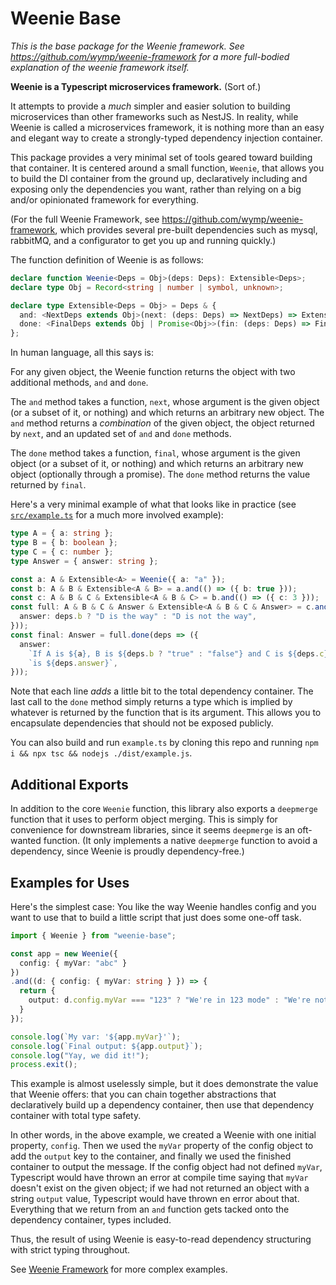 Weenie Base
==================================================================================================

_This is the base package for the Weenie framework. See https://github.com/wymp/weenie-framework
for a more full-bodied explanation of the weenie framework itself._

**Weenie is a Typescript microservices framework.** (Sort of.)

It attempts to provide a _much_ simpler and easier solution to building microservices than other
frameworks such as NestJS. In reality, while Weenie is called a microservices framework, it is
nothing more than an easy and elegant way to create a strongly-typed dependency injection container.

This package provides a very minimal set of tools geared toward building that container. It is
centered around a small function, `Weenie`, that allows you to build the DI container from the
ground up, declaratively including and exposing only the dependencies you want, rather than relying
on a big and/or opinionated framework for everything.

(For the full Weenie Framework, see https://github.com/wymp/weenie-framework, which provides several
pre-built dependencies such as mysql, rabbitMQ, and a configurator to get you up and running
quickly.)

The function definition of Weenie is as follows:

```ts
declare function Weenie<Deps = Obj>(deps: Deps): Extensible<Deps>;
declare type Obj = Record<string | number | symbol, unknown>;

declare type Extensible<Deps = Obj> = Deps & {
  and: <NextDeps extends Obj>(next: (deps: Deps) => NextDeps) => Extensible<Deps & NextDeps>;
  done: <FinalDeps extends Obj | Promise<Obj>>(fin: (deps: Deps) => FinalDeps) => FinalDeps;
};
```

In human language, all this says is:

For any given object, the Weenie function returns the object with two additional methods, `and` and
`done`.

The `and` method takes a function, `next`, whose argument is the given object (or a subset of it, or
nothing) and which returns an arbitrary new object. The `and` method returns a _combination_ of the
given object, the object returned by `next`, and an updated set of `and` and `done` methods.

The `done` method takes a function, `final`, whose argument is the given object (or a subset of it,
or nothing) and which returns an arbitrary new object (optionally through a promise). The `done`
method returns the value returned by `final`.

Here's a very minimal example of what that looks like in practice (see [`src/example.ts`](./src/example.ts)
for a much more involved example):

```ts
type A = { a: string };
type B = { b: boolean };
type C = { c: number };
type Answer = { answer: string };

const a: A & Extensible<A> = Weenie({ a: "a" });
const b: A & B & Extensible<A & B> = a.and(() => ({ b: true }));
const c: A & B & C & Extensible<A & B & C> = b.and(() => ({ c: 3 }));
const full: A & B & C & Answer & Extensible<A & B & C & Answer> = c.and((deps: B) => ({
  answer: deps.b ? "D is the way" : "D is not the way",
}));
const final: Answer = full.done(deps => ({
  answer:
    `If A is ${a}, B is ${deps.b ? "true" : "false"} and C is ${deps.c}, then the answer ` +
    `is ${deps.answer}`,
}));
```

Note that each line _adds_ a little bit to the total dependency container. The last call to the
`done` method simply returns a type which is implied by whatever is returned by the function that is
its argument. This allows you to encapsulate dependencies that should not be exposed publicly.

You can also build and run `example.ts` by cloning this repo and running
`npm i && npx tsc && nodejs ./dist/example.js`.


## Additional Exports

In addition to the core `Weenie` function, this library also exports a `deepmerge` function that it
uses to perform object merging. This is simply for convenience for downstream libraries, since it
seems `deepmerge` is an oft-wanted function. (It only implements a native `deepmerge` function to
avoid a dependency, since Weenie is proudly dependency-free.)


## Examples for Uses

Here's the simplest case: You like the way Weenie handles config and you want to use that to
build a little script that just does some one-off task.

```ts
import { Weenie } from "weenie-base";

const app = new Weenie({
  config: { myVar: "abc" }
})
.and((d: { config: { myVar: string } }) => {
  return {
    output: d.config.myVar === "123" ? "We're in 123 mode" : "We're not in 123 mode",
  }
});

console.log(`My var: '${app.myVar}'`);
console.log(`Final output: ${app.output}`);
console.log("Yay, we did it!");
process.exit();
```

This example is almost uselessly simple, but it does demonstrate the value that Weenie offers: that
you can chain together abstractions that declaratively build up a dependency container, then use
that dependency container with total type safety.

In other words, in the above example, we created a Weenie with one initial property, `config`. Then
we used the `myVar` property of the config object to add the `output` key to the container, and
finally we used the finished container to output the message.  If the config object had not defined
`myVar`, Typescript would have thrown an error at compile time saying that `myVar` doesn't exist on
the given object; if we had not returned an object with a string `output` value, Typescript would
have thrown en error about that. Everything that we return from an `and` function gets tacked onto
the dependency container, types included.

Thus, the result of using Weenie is easy-to-read dependency structuring with strict typing
throughout.

See [Weenie Framework](https://github.com/wymp/weenie-framework) for more complex examples.


